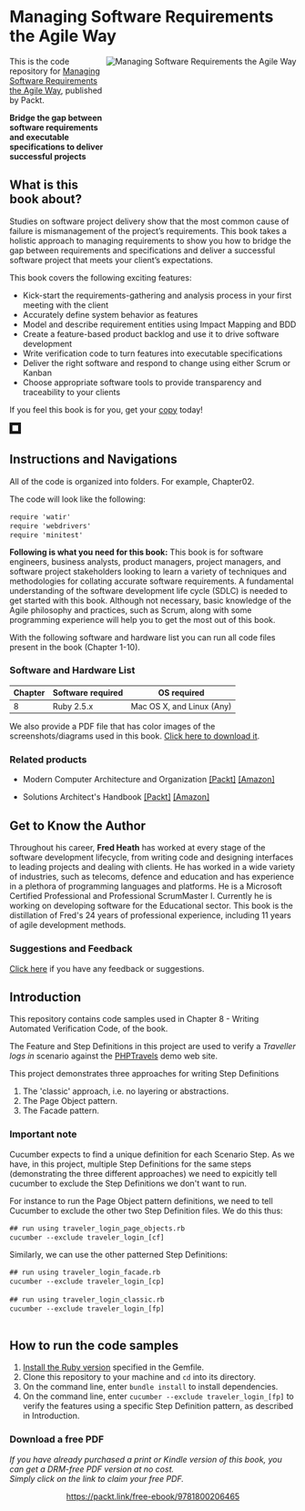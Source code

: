# Managing Software Requirements the Agile Way

<a href="https://www.packtpub.com/business-other/managing-software-requirements-the-agile-way?utm_source=github&utm_medium=repository&utm_campaign="><img src="https://images-na.ssl-images-amazon.com/images/I/51I0zwmGBtL._SX403_BO1,204,203,200_.jpg" alt="Managing Software Requirements the Agile Way" height="256px" align="right"></a>

This is the code repository for [Managing Software Requirements the Agile Way](https://www.packtpub.com/business-other/managing-software-requirements-the-agile-way?utm_source=github&utm_medium=repository&utm_campaign=), published by Packt.

**Bridge the gap between software requirements and executable specifications to deliver successful projects**

## What is this book about?
Studies on software project delivery show that the most common cause of failure is mismanagement of the project’s requirements. This book takes a holistic approach to managing requirements to show you how to bridge the gap between requirements and specifications and deliver a successful software project that meets your client’s expectations.

This book covers the following exciting features:
* Kick-start the requirements-gathering and analysis process in your first meeting with the client
* Accurately define system behavior as features
* Model and describe requirement entities using Impact Mapping and BDD
* Create a feature-based product backlog and use it to drive software development
* Write verification code to turn features into executable specifications
* Deliver the right software and respond to change using either Scrum or Kanban
* Choose appropriate software tools to provide transparency and traceability to your clients

If you feel this book is for you, get your [copy](https://www.amazon.com/dp/1800206461) today!

<a href="https://www.packtpub.com/?utm_source=github&utm_medium=banner&utm_campaign=GitHubBanner"><img src="https://raw.githubusercontent.com/PacktPublishing/GitHub/master/GitHub.png" 
alt="https://www.packtpub.com/" border="5" /></a>

## Instructions and Navigations
All of the code is organized into folders. For example, Chapter02.

The code will look like the following:
```
require 'watir'
require 'webdrivers'
require 'minitest'
```

**Following is what you need for this book:**
This book is for software engineers, business analysts, product managers, project managers, and software project stakeholders looking to learn a variety of techniques and methodologies for collating accurate software requirements. A fundamental understanding of the software development life cycle (SDLC) is needed to get started with this book. Although not necessary, basic knowledge of the Agile philosophy and practices, such as Scrum, along with some programming experience will help you to get the most out of this book.

With the following software and hardware list you can run all code files present in the book (Chapter 1-10).
### Software and Hardware List
| Chapter | Software required | OS required |
| -------- | ------------------------------------ | ----------------------------------- |
| 8 | Ruby 2.5.x | Mac OS X, and Linux (Any) |

We also provide a PDF file that has color images of the screenshots/diagrams used in this book. [Click here to download it](https://static.packt-cdn.com/downloads/9781800206465_ColorImages.pdf).

### Related products
* Modern Computer Architecture and Organization [[Packt]](https://www.packtpub.com/cloud-networking/modern-computer-architecture-and-organization?utm_source=github&utm_medium=repository&utm_campaign=) [[Amazon]](https://www.amazon.com/dp/1838984399)

* Solutions Architect's Handbook [[Packt]](https://www.packtpub.com/web-development/solution-architect-s-handbook?utm_source=github&utm_medium=repository&utm_campaign=) [[Amazon]](https://www.amazon.com/dp/1838645640)

## Get to Know the Author
Throughout his career, **Fred Heath** has worked at every stage of the software development lifecycle, from writing code and designing interfaces to leading projects and dealing with clients. He has worked in a wide variety of industries, such as telecoms, defence and education and has experience in a plethora of programming languages and platforms. He is a Microsoft Certified Professional and Professional ScrumMaster I. Currently he is working on developing software for the Educational sector. This book is the distillation of Fred's 24 years of professional experience, including 11 years of agile development methods.

### Suggestions and Feedback
[Click here](https://docs.google.com/forms/d/e/1FAIpQLSdy7dATC6QmEL81FIUuymZ0Wy9vH1jHkvpY57OiMeKGqib_Ow/viewform) if you have any feedback or suggestions.


## Introduction
This repository contains code samples used in Chapter 8 - Writing Automated Verification Code, of the book.

The Feature and Step Definitions in this project are used to verify a *Traveller logs in* scenario against the [PHPTravels](https://www.phptravels.net/) demo web site.

This project demonstrates three approaches for writing Step Definitions

1. The 'classic' approach, i.e. no layering or abstractions.
2. The Page Object pattern.
3. The Facade pattern.

### Important note

Cucumber expects to find a unique definition for each Scenario Step. As we have, in this project, multiple Step Definitions for the same steps (demonstrating the three different approaches) we need to expicitly tell cucumber to exclude the Step Definitions we don't want to run.

For instance to run the Page Object pattern definitions, we need to tell Cucumber to exclude the other two Step Definition files. We do this thus:

```
## run using traveler_login_page_objects.rb 
cucumber --exclude traveler_login_[cf]
``` 

Similarly, we can use the other patterned Step Definitions:

```
## run using traveler_login_facade.rb 
cucumber --exclude traveler_login_[cp]

## run using traveler_login_classic.rb 
cucumber --exclude traveler_login_[fp]


``` 

## How to run the code samples

1. [Install the Ruby version](https://www.ruby-lang.org/en/documentation/installation/) specified in the Gemfile. 
2. Clone this repository to your machine and `cd` into its directory.
3. On the command line, enter `bundle install` to install dependencies.
4. On the command line, enter `cucumber --exclude traveler_login_[fp]` to verify the features using a specific Step Definition pattern, as described in Introduction.


### Download a free PDF

 <i>If you have already purchased a print or Kindle version of this book, you can get a DRM-free PDF version at no cost.<br>Simply click on the link to claim your free PDF.</i>
<p align="center"> <a href="https://packt.link/free-ebook/9781800206465">https://packt.link/free-ebook/9781800206465 </a> </p>